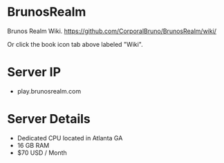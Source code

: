 # BrunosRealm
Brunos Realm Wiki.
https://github.com/CorporalBruno/BrunosRealm/wiki/

Or click the book icon tab above labeled "Wiki".

# Server IP
* play.brunosrealm.com

# Server Details
* Dedicated CPU located in Atlanta GA
* 16 GB RAM
* $70 USD / Month
